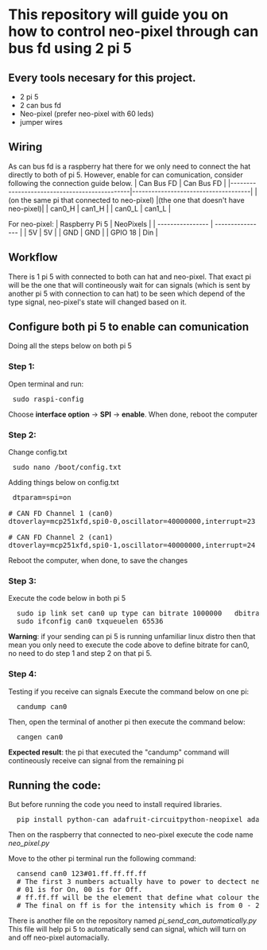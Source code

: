 # This repository will guide you on how to control neo-pixel through can bus fd using 2 pi 5

## Every tools necesary for this project.
+ 2 pi 5
+ 2 can bus fd
+ Neo-pixel (prefer neo-pixel with 60 leds)
+ jumper wires

## Wiring
As can bus fd is a raspberry hat there for we only need to connect the hat directly to both of pi 5.
However, enable for can comunication, consider following the connection guide below.
|                Can Bus FD                    |               Can Bus FD            |
|----------------------------------------------|-------------------------------------|
| (on the same pi that connected to neo-pixel) |(the one that doesn't have neo-pixel)| 
|                  can0_H                      |                can1_H               |
|                  can0_L                      |                can1_L               |

For neo-pixel:
| Raspberry Pi 5   | NeoPixels        |
| ---------------- | ---------------- |
| 5V               | 5V               |
| GND              | GND              |
| GPIO 18          | Din              |

## Workflow
There is 1 pi 5 with connected to both can hat and neo-pixel. That exact pi will be the one that will contineously wait for can signals (which is sent by another pi 5 with connection to can hat) to be seen which depend of the type signal, neo-pixel's state will changed based on it.

## Configure both pi 5 to enable can comunication
Doing all the steps below on both pi 5
### Step 1: 
Open terminal and run:

<pre> sudo raspi-config </pre>

Choose **interface option** -> **SPI** -> **enable**.
When done, reboot the computer

### Step 2: 
Change config.txt
<pre> sudo nano /boot/config.txt </pre>

Adding things below on config.txt
<pre> dtparam=spi=on

# CAN FD Channel 1 (can0)
dtoverlay=mcp251xfd,spi0-0,oscillator=40000000,interrupt=23

# CAN FD Channel 2 (can1)
dtoverlay=mcp251xfd,spi0-1,oscillator=40000000,interrupt=24
</pre>

Reboot the computer, when done, to save the changes

### Step 3:
Execute the code below in both pi 5
<pre>
  sudo ip link set can0 up type can bitrate 1000000   dbitrate 8000000 restart-ms 1000 berr-reporting on fd on
  sudo ifconfig can0 txqueuelen 65536
</pre>

**Warning**: if your sending can pi 5 is running unfamiliar linux distro then that mean you only need to execute the code above to define bitrate for can0, no need to do step 1 and step 2 on that pi 5.

### Step 4: 
Testing if you receive can signals
Execute the command below on one pi:
<pre>
  candump can0
</pre>
Then, open the terminal of another pi then execute the command below:
<pre>
  cangen can0
</pre>

**Expected result**: the pi that executed the "candump" command will contineously receive can signal from the remaining pi

## Running the code:
But before running the code you need to install required libraries.
<pre>
  pip install python-can adafruit-circuitpython-neopixel adafruit-blinka
</pre>
Then on the raspberry that connected to neo-pixel execute the code name *neo_pixel.py*

Move to the other pi terminal run the following command:
<pre>
  cansend can0 123#01.ff.ff.ff.ff
  # The first 3 numbers actually have to power to dectect neo-pixel behavior. 
  # 01 is for On, 00 is for Off.
  # ff.ff.ff will be the element that define what colour the neo-pixel will display
  # The final on ff is for the intensity which is from 0 - 255
</pre>

There is another file on the repository named *pi_send_can_automatically.py*
This file will help pi 5 to automatically send can signal, which will turn on and off neo-pixel automacially.
